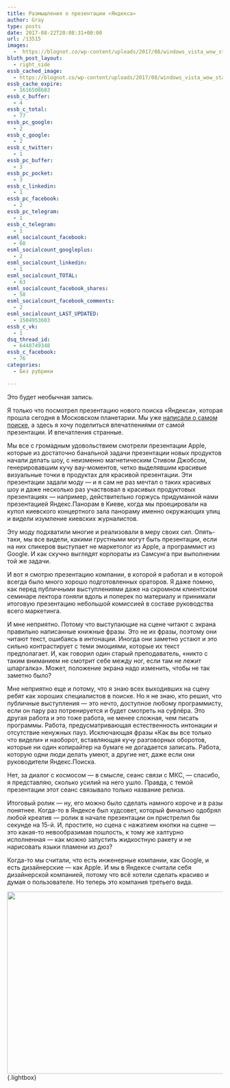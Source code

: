 ```yaml
---
title: Размышления о презентации «Яндекса»
author: Gray
type: posts
date: 2017-08-22T20:08:31+00:00
url: /13515
images:
  -  https://blognot.co/wp-content/uploads/2017/08/windows_vista_wow_starts_now.jpg
bluth_post_layout:
  - right_side
essb_cached_image:
  - https://blognot.co/wp-content/uploads/2017/08/windows_vista_wow_starts_now.jpg
essb_cache_expire:
  - 1616508683
essb_c_buffer:
  - 4
essb_c_total:
  - 77
essb_pc_google:
  - 2
essb_c_google:
  - 2
essb_c_twitter:
  - 1
essb_pc_buffer:
  - 3
essb_pc_pocket:
  - 3
essb_c_linkedin:
  - 1
essb_pc_facebook:
  - 2
essb_pc_telegram:
  - 1
essb_c_telegram:
  - 1
esml_socialcount_facebook:
  - 60
esml_socialcount_googleplus:
  - 2
esml_socialcount_linkedin:
  - 1
esml_socialcount_TOTAL:
  - 63
esml_socialcount_facebook_shares:
  - 58
esml_socialcount_facebook_comments:
  - 2
esml_socialcount_LAST_UPDATED:
  - 1504953603
essb_c_vk:
  - 1
dsq_thread_id:
  - 6448749348
essb_c_facebook:
  - 76
categories:
  - Без рубрики

---
```








Это будет необычная запись.

Я только что посмотрел презентацию нового поиска &#171;Яндекса&#187;, которая прошла сегодня в Московском планетарии. Мы уже [написали о самом поиске][1], а здесь я хочу поделиться впечатлениями от самой презентации. И впечатления странные.

Мы все с громадным удовольствием смотрели презентации Apple, которые из достаточно банальной задачи презентации новых продуктов начали делать шоу, с неизменно магнетическим Стивом Джобсом, генерировавшим кучу вау-моментов, четко выделявшим красивые визуальные точки в продуктах для красивой презентации. Эти презентации задали моду — и я сам не раз мечтал о таких красивых шоу и даже несколько раз участвовал в красивых продуктовых презентациях — например, действительно горжусь придуманной нами презентацией Яндекс.Панорам в Киеве, когда мы проецировали на купол киевского концертного зала панораму именно окружающих улиц и видели изумление киевских журналистов.

Эту моду подхватили многие и реализовали в меру своих сил. Опять-таки, мы все видели, какими грустными могут быть презентации, если на них спикеров выступает не маркетолог из Apple, а программист из Google. И как скучно выглядят корпораты из Самсунга при выполнении той же задачи.

И вот я смотрю презентацию компании, в которой я работал и в которой всегда было много хорошо подготовленных ораторов. Я даже помню, как перед публичными выступлениями даже на скромном клиентском семинаре лектора гоняли вдоль и поперек по материалу и принимали итоговую презентацию небольшой комиссией в составе руководства всего маркетинга.

И мне неприятно. Потому что выступающие на сцене читают с экрана правильно написанные книжные фразы. Это не их фразы, поэтому они читают текст, ошибаясь в интонации. Иногда они заметно устают и это сильно контрастирует с теми эмоциями, которые их текст предполагает. И, как говорил один старый преподаватель, &#171;никто с таким вниманием не смотрит себе между ног, если там не лежит шпаргалка&#187;. Может, положение экрана надо изменить, чтобы не так заметно было?

Мне неприятно еще и потому, что я знаю всех выходивших на сцену ребят как хороших специалистов в поиске. Но я не знаю, кто решил, что публичные выступления — это нечто, доступное любому программисту, если он пару раз потренируется и будет смотреть на суфлёра. Это другая работа и это тоже работа, не менее сложная, чем писать программы. Работа, предусматривающая естественность интонации и отсутствие ненужных пауз. Исключающая фразы &#171;Как вы все только что видели&#187; и наоборот, вставляющая кучу разговорных оборотов, которые ни один копирайтер на бумаге не догадается записать. Работа, которую одни люди делать умеют, а другие нет, даже если они руководители Яндекс.Поиска.

Нет, за диалог с космосом — в смысле, сеанс связи с МКС, — спасибо, я представляю, сколько усилий на него ушло. Правда, с темой презентации этот сеанс связывало только название релиза.

Итоговый ролик — ну, его можно было сделать намного короче и в разы понятнее. Когда-то в Яндексе был худсовет, который финально одобрял любой креатив — ролик в начале презентации он пристрелил бы секунде на 15-й. И, простите, но сцена с нажатием кнопки на сцене — это какая-то невообразимая пошлость, к тому же халтурно исполненная — как можно запустить жидкостную ракету и не нарисовать языки пламени из дюз?

Когда-то мы считали, что есть инженерные компании, как Google, и есть дизайнерские — как Apple. И мы в Яндексе считали себя дизайнерской компанией, потому что всё хотели сделать красиво и думая о пользователе. Но теперь это компания третьего вида.

[<img data-attachment-id="13516" data-permalink="https://blognot.co/13515/windows_vista_wow_starts_now" data-orig-file="https://i0.wp.com/blognot.co/wp-content/uploads/2017/08/windows_vista_wow_starts_now.jpg?fit=640%2C424&ssl=1" data-orig-size="640,424" data-comments-opened="1" data-image-meta="{&quot;aperture&quot;:&quot;0&quot;,&quot;credit&quot;:&quot;&quot;,&quot;camera&quot;:&quot;&quot;,&quot;caption&quot;:&quot;&quot;,&quot;created_timestamp&quot;:&quot;0&quot;,&quot;copyright&quot;:&quot;&quot;,&quot;focal_length&quot;:&quot;0&quot;,&quot;iso&quot;:&quot;0&quot;,&quot;shutter_speed&quot;:&quot;0&quot;,&quot;title&quot;:&quot;&quot;,&quot;orientation&quot;:&quot;0&quot;}" data-image-title="windows_vista_wow_starts_now" data-image-description="" data-medium-file="https://i0.wp.com/blognot.co/wp-content/uploads/2017/08/windows_vista_wow_starts_now.jpg?fit=300%2C199&ssl=1" data-large-file="https://i0.wp.com/blognot.co/wp-content/uploads/2017/08/windows_vista_wow_starts_now.jpg?fit=640%2C424&ssl=1" class="aligncenter size-full wp-image-13516" src="https://i0.wp.com/blognot.co/wp-content/uploads/2017/08/windows_vista_wow_starts_now.jpg?resize=640%2C424&#038;ssl=1" alt="" width="640" height="424" data-wp-pid="13516" srcset="https://i0.wp.com/blognot.co/wp-content/uploads/2017/08/windows_vista_wow_starts_now.jpg?w=640&ssl=1 640w, https://i0.wp.com/blognot.co/wp-content/uploads/2017/08/windows_vista_wow_starts_now.jpg?resize=300%2C199&ssl=1 300w, https://i0.wp.com/blognot.co/wp-content/uploads/2017/08/windows_vista_wow_starts_now.jpg?resize=700%2C464&ssl=1 700w, https://i0.wp.com/blognot.co/wp-content/uploads/2017/08/windows_vista_wow_starts_now.jpg?resize=800%2C530&ssl=1 800w" sizes="(max-width: 640px) 100vw, 640px" data-recalc-dims="1" />][2]{.lightbox}

 [1]: https://www.searchengines.ru/yandex-introduced-korolev.html
 [2]: https://i0.wp.com/blognot.co/wp-content/uploads/2017/08/windows_vista_wow_starts_now.jpg?ssl=1